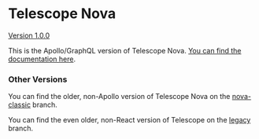 # Telescope Nova

[Version 1.0.0](https://github.com/TelescopeJS/Telescope/releases)

This is the Apollo/GraphQL version of Telescope Nova. [You can find the documentation here](http://nova-docs.telescopeapp.org/).

### Other Versions

You can find the older, non-Apollo version of Telescope Nova on the [nova-classic](https://github.com/TelescopeJS/Telescope/tree/nova-classic) branch. 

You can find the even older, non-React version of Telescope on the [legacy](https://github.com/TelescopeJS/Telescope/tree/legacy) branch.
